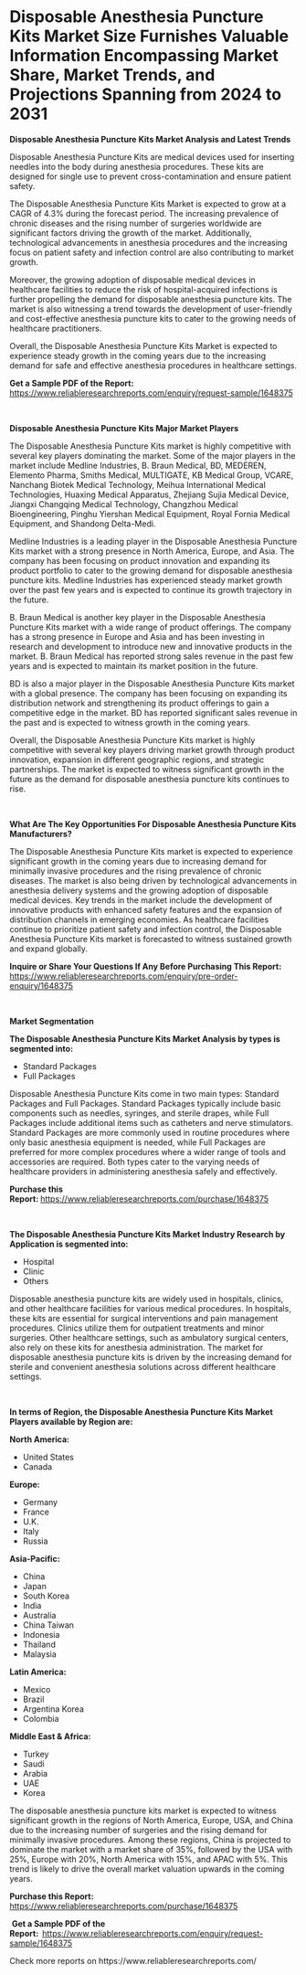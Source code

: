 <p><h1>Disposable Anesthesia Puncture Kits Market Size Furnishes Valuable Information Encompassing Market Share, Market Trends, and Projections Spanning from 2024 to 2031</h1></p><p><strong>Disposable Anesthesia Puncture Kits Market Analysis and Latest Trends</strong></p>
<p><p>Disposable Anesthesia Puncture Kits are medical devices used for inserting needles into the body during anesthesia procedures. These kits are designed for single use to prevent cross-contamination and ensure patient safety.</p><p>The Disposable Anesthesia Puncture Kits Market is expected to grow at a CAGR of 4.3% during the forecast period. The increasing prevalence of chronic diseases and the rising number of surgeries worldwide are significant factors driving the growth of the market. Additionally, technological advancements in anesthesia procedures and the increasing focus on patient safety and infection control are also contributing to market growth.</p><p>Moreover, the growing adoption of disposable medical devices in healthcare facilities to reduce the risk of hospital-acquired infections is further propelling the demand for disposable anesthesia puncture kits. The market is also witnessing a trend towards the development of user-friendly and cost-effective anesthesia puncture kits to cater to the growing needs of healthcare practitioners.</p><p>Overall, the Disposable Anesthesia Puncture Kits Market is expected to experience steady growth in the coming years due to the increasing demand for safe and effective anesthesia procedures in healthcare settings.</p></p>
<p><strong>Get a Sample PDF of the Report:&nbsp;</strong> <a href="https://www.reliableresearchreports.com/enquiry/request-sample/1648375">https://www.reliableresearchreports.com/enquiry/request-sample/1648375</a></p>
<p>&nbsp;</p>
<p><strong>Disposable Anesthesia Puncture Kits Major Market Players</strong></p>
<p><p>The Disposable Anesthesia Puncture Kits market is highly competitive with several key players dominating the market. Some of the major players in the market include Medline Industries, B. Braun Medical, BD, MEDEREN, Elemento Pharma, Smiths Medical, MULTIGATE, KB Medical Group, VCARE, Nanchang Biotek Medical Technology, Meihua International Medical Technologies, Huaxing Medical Apparatus, Zhejiang Sujia Medical Device, Jiangxi Changqing Medical Technology, Changzhou Medical Bioengineering, Pinghu Yiershan Medical Equipment, Royal Fornia Medical Equipment, and Shandong Delta-Medi.</p><p>Medline Industries is a leading player in the Disposable Anesthesia Puncture Kits market with a strong presence in North America, Europe, and Asia. The company has been focusing on product innovation and expanding its product portfolio to cater to the growing demand for disposable anesthesia puncture kits. Medline Industries has experienced steady market growth over the past few years and is expected to continue its growth trajectory in the future.</p><p>B. Braun Medical is another key player in the Disposable Anesthesia Puncture Kits market with a wide range of product offerings. The company has a strong presence in Europe and Asia and has been investing in research and development to introduce new and innovative products in the market. B. Braun Medical has reported strong sales revenue in the past few years and is expected to maintain its market position in the future.</p><p>BD is also a major player in the Disposable Anesthesia Puncture Kits market with a global presence. The company has been focusing on expanding its distribution network and strengthening its product offerings to gain a competitive edge in the market. BD has reported significant sales revenue in the past and is expected to witness growth in the coming years.</p><p>Overall, the Disposable Anesthesia Puncture Kits market is highly competitive with several key players driving market growth through product innovation, expansion in different geographic regions, and strategic partnerships. The market is expected to witness significant growth in the future as the demand for disposable anesthesia puncture kits continues to rise.</p></p>
<p>&nbsp;</p>
<p><strong>What Are The Key Opportunities For Disposable Anesthesia Puncture Kits Manufacturers?</strong></p>
<p><p>The Disposable Anesthesia Puncture Kits market is expected to experience significant growth in the coming years due to increasing demand for minimally invasive procedures and the rising prevalence of chronic diseases. The market is also being driven by technological advancements in anesthesia delivery systems and the growing adoption of disposable medical devices. Key trends in the market include the development of innovative products with enhanced safety features and the expansion of distribution channels in emerging economies. As healthcare facilities continue to prioritize patient safety and infection control, the Disposable Anesthesia Puncture Kits market is forecasted to witness sustained growth and expand globally.</p></p>
<p><strong>Inquire or Share Your Questions If Any Before Purchasing This Report:</strong> <a href="https://www.reliableresearchreports.com/enquiry/pre-order-enquiry/1648375">https://www.reliableresearchreports.com/enquiry/pre-order-enquiry/1648375</a></p>
<p>&nbsp;</p>
<p><strong>Market Segmentation</strong></p>
<p><strong>The Disposable Anesthesia Puncture Kits Market Analysis by types is segmented into:</strong></p>
<p><ul><li>Standard Packages</li><li>Full Packages</li></ul></p>
<p><p>Disposable Anesthesia Puncture Kits come in two main types: Standard Packages and Full Packages. Standard Packages typically include basic components such as needles, syringes, and sterile drapes, while Full Packages include additional items such as catheters and nerve stimulators. Standard Packages are more commonly used in routine procedures where only basic anesthesia equipment is needed, while Full Packages are preferred for more complex procedures where a wider range of tools and accessories are required. Both types cater to the varying needs of healthcare providers in administering anesthesia safely and effectively.</p></p>
<p><strong>Purchase this Report:&nbsp;</strong><a href="https://www.reliableresearchreports.com/purchase/1648375">https://www.reliableresearchreports.com/purchase/1648375</a></p>
<p>&nbsp;</p>
<p><strong>The Disposable Anesthesia Puncture Kits Market Industry Research by Application is segmented into:</strong></p>
<p><ul><li>Hospital</li><li>Clinic</li><li>Others</li></ul></p>
<p><p>Disposable anesthesia puncture kits are widely used in hospitals, clinics, and other healthcare facilities for various medical procedures. In hospitals, these kits are essential for surgical interventions and pain management procedures. Clinics utilize them for outpatient treatments and minor surgeries. Other healthcare settings, such as ambulatory surgical centers, also rely on these kits for anesthesia administration. The market for disposable anesthesia puncture kits is driven by the increasing demand for sterile and convenient anesthesia solutions across different healthcare settings.</p></p>
<p>&nbsp;</p>
<p><strong>In terms of Region, the Disposable Anesthesia Puncture Kits Market Players available by Region are:</strong></p>
<p>
    <p> <strong> North America: </strong>
        <ul>
            <li>United States</li>
            <li>Canada</li>
        </ul>
        </p> 
    <p> <strong> Europe: </strong>
        <ul>
            <li>Germany</li>
            <li>France</li>
            <li>U.K.</li>
            <li>Italy</li>
            <li>Russia</li>
        </ul>
        </p> 
    <p> <strong> Asia-Pacific: </strong>
        <ul>
            <li>China</li>
            <li>Japan</li>
            <li>South Korea</li>
            <li>India</li>
            <li>Australia</li>
            <li>China Taiwan</li>
            <li>Indonesia</li>
            <li>Thailand</li>
            <li>Malaysia</li>
        </ul>
        </p> 
    <p> <strong> Latin America: </strong>
        <ul>
            <li>Mexico</li>
            <li>Brazil</li>
            <li>Argentina Korea</li>
            <li>Colombia</li>
        </ul>
        </p> 
    <p> <strong> Middle East & Africa: </strong>
        <ul>
            <li>Turkey</li>
            <li>Saudi</li>
            <li>Arabia</li>
            <li>UAE</li>
            <li>Korea</li>
        </ul>
    </p>
    </p>
<p><p>The disposable anesthesia puncture kits market is expected to witness significant growth in the regions of North America, Europe, USA, and China due to the increasing number of surgeries and the rising demand for minimally invasive procedures. Among these regions, China is projected to dominate the market with a market share of 35%, followed by the USA with 25%, Europe with 20%, North America with 15%, and APAC with 5%. This trend is likely to drive the overall market valuation upwards in the coming years.</p></p>
<p><strong>Purchase this Report: </strong><a href="https://www.reliableresearchreports.com/purchase/1648375">https://www.reliableresearchreports.com/purchase/1648375</a></p>
<p>&nbsp;<strong>Get a Sample PDF of the Report:&nbsp;&nbsp;</strong><a href="https://www.reliableresearchreports.com/enquiry/request-sample/1648375">https://www.reliableresearchreports.com/enquiry/request-sample/1648375</a></p>
<p><strong></strong></p>
<p>Check more reports on https://www.reliableresearchreports.com/</p>